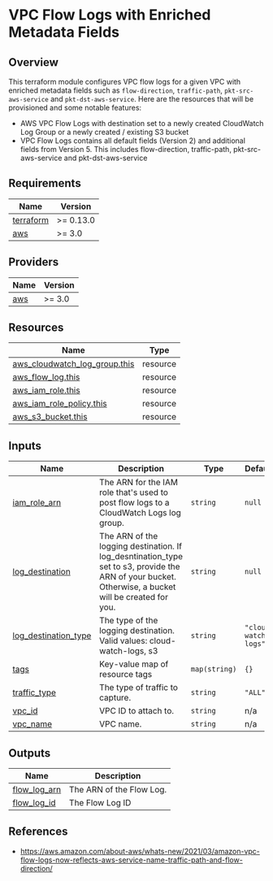 # VPC Flow Logs with Enriched Metadata Fields

## Overview
This terraform module configures VPC flow logs for a given VPC with enriched metadata fields such as `flow-direction`, `traffic-path`, `pkt-src-aws-service` and `pkt-dst-aws-service`. Here are the resources that will be provisioned and some notable features: 
* AWS VPC Flow Logs with destination set to a newly created CloudWatch Log Group or a newly created / existing S3 bucket
* VPC Flow Logs contains all default fields (Version 2) and additional fields from Version 5. This includes flow-direction, traffic-path, pkt-src-aws-service and pkt-dst-aws-service

## Requirements

| Name | Version |
|------|---------|
| <a name="requirement_terraform"></a> [terraform](#requirement\_terraform) | >= 0.13.0 |
| <a name="requirement_aws"></a> [aws](#requirement\_aws) | >= 3.0 |

## Providers

| Name | Version |
|------|---------|
| <a name="provider_aws"></a> [aws](#provider\_aws) | >= 3.0 |

## Resources

| Name | Type |
|------|------|
| [aws_cloudwatch_log_group.this](https://registry.terraform.io/providers/hashicorp/aws/latest/docs/resources/cloudwatch_log_group) | resource |
| [aws_flow_log.this](https://registry.terraform.io/providers/hashicorp/aws/latest/docs/resources/flow_log) | resource |
| [aws_iam_role.this](https://registry.terraform.io/providers/hashicorp/aws/latest/docs/resources/iam_role) | resource |
| [aws_iam_role_policy.this](https://registry.terraform.io/providers/hashicorp/aws/latest/docs/resources/iam_role_policy) | resource |
| [aws_s3_bucket.this](https://registry.terraform.io/providers/hashicorp/aws/latest/docs/resources/s3_bucket) | resource |

## Inputs

| Name | Description | Type | Default | Required |
|------|-------------|------|---------|:--------:|
| <a name="input_iam_role_arn"></a> [iam\_role\_arn](#input\_iam\_role\_arn) | The ARN for the IAM role that's used to post flow logs to a CloudWatch Logs log group. | `string` | `null` | no |
| <a name="input_log_destination"></a> [log\_destination](#input\_log\_destination) | The ARN of the logging destination. If log\_desntination\_type set to s3, provide the ARN of your bucket. Otherwise, a bucket will be created for you. | `string` | `null` | no |
| <a name="input_log_destination_type"></a> [log\_destination\_type](#input\_log\_destination\_type) | The type of the logging destination. Valid values: cloud-watch-logs, s3 | `string` | `"cloud-watch-logs"` | no |
| <a name="input_tags"></a> [tags](#input\_tags) | Key-value map of resource tags | `map(string)` | `{}` | no |
| <a name="input_traffic_type"></a> [traffic\_type](#input\_traffic\_type) | The type of traffic to capture. | `string` | `"ALL"` | no |
| <a name="input_vpc_id"></a> [vpc\_id](#input\_vpc\_id) | VPC ID to attach to. | `string` | n/a | yes |
| <a name="input_vpc_name"></a> [vpc\_name](#input\_vpc\_name) | VPC name. | `string` | n/a | yes |

## Outputs

| Name | Description |
|------|-------------|
| <a name="output_flow_log_arn"></a> [flow\_log\_arn](#output\_flow\_log\_arn) | The ARN of the Flow Log. |
| <a name="output_flow_log_id"></a> [flow\_log\_id](#output\_flow\_log\_id) | The Flow Log ID |

## References
* https://aws.amazon.com/about-aws/whats-new/2021/03/amazon-vpc-flow-logs-now-reflects-aws-service-name-traffic-path-and-flow-direction/